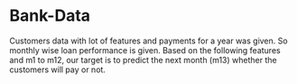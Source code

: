# Bank-Data
Customers data with lot of features and payments for a year was given. So monthly wise loan performance is given. Based on the following features and m1 to m12, our target is to predict the next month (m13) whether the customers will pay or not.
